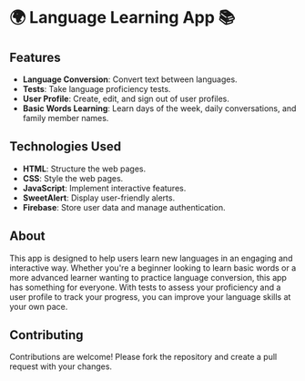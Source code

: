 # 🌍 Language Learning App 📚

## Features

- **Language Conversion**: Convert text between languages.
- **Tests**: Take language proficiency tests.
- **User Profile**: Create, edit, and sign out of user profiles.
- **Basic Words Learning**: Learn days of the week, daily conversations, and family member names.

## Technologies Used

- **HTML**: Structure the web pages.
- **CSS**: Style the web pages.
- **JavaScript**: Implement interactive features.
- **SweetAlert**: Display user-friendly alerts.
- **Firebase**: Store user data and manage authentication.

## About

This app is designed to help users learn new languages in an engaging and interactive way. Whether you're a beginner looking to learn basic words or a more advanced learner wanting to practice language conversion, this app has something for everyone. With tests to assess your proficiency and a user profile to track your progress, you can improve your language skills at your own pace.

## Contributing

Contributions are welcome! Please fork the repository and create a pull request with your changes.
